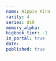 ```yaml
---
name: Hippie Kira
rarity: 4
series: ds9
memory_alpha:
bigbook_tier: -1
in_portal: true
date:
published: true
---
```



